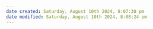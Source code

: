 ```yaml
---
date created: Saturday, August 10th 2024, 8:07:30 pm
date modified: Saturday, August 10th 2024, 8:08:24 pm
---
```


